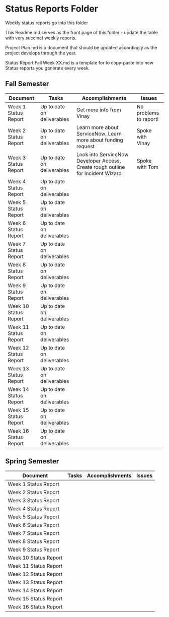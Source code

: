 # Status Reports Folder
Weekly status reports go into this folder

This Readme.md serves as the front page of this folder - update the table with very succinct weekly reports.

Project Plan.md is a document that should be updated accordingly as the project develops through the year.

Status Report Fall Week XX.md is a template for to copy-paste into new Status reports you generate every week.

## Fall Semester

| Document | Tasks | Accomplishments | Issues |
|---|---|---|---|
| Week 1 Status Report | Up to date on deliverables | Get more info from Vinay | No problems to report! |
| Week 2 Status Report | Up to date on deliverables| Learn more about ServiceNow, Learn more about funding request|Spoke with Vinay | No Problems to report |
| Week 3 Status Report | Up to date on deliverables| Look into ServiceNow Developer Access, Create rough outline for Incident Wizard | Spoke with Tom|No Issues!|
| Week 4 Status Report | Up to date on deliverables | | |
| Week 5 Status Report | Up to date on deliverables | | |
| Week 6 Status Report | Up to date on deliverables | | |
| Week 7 Status Report | Up to date on deliverables | | |
| Week 8 Status Report | Up to date on deliverables | | |
| Week 9 Status Report | Up to date on deliverables | | |
| Week 10 Status Report | Up to date on deliverables | | |
| Week 11 Status Report | Up to date on deliverables | | |
| Week 12 Status Report | Up to date on deliverables | | |
| Week 13 Status Report | Up to date on deliverables | | |
| Week 14 Status Report | Up to date on deliverables | | |
| Week 15 Status Report | Up to date on deliverables | | |
| Week 16 Status Report | Up to date on deliverables | | |

## Spring Semester

| Document | Tasks | Accomplishments| Issues |
|---|---|---|---|
| Week 1 Status Report | | | |
| Week 2 Status Report | | | |
| Week 3 Status Report | | | |
| Week 4 Status Report | | | |
| Week 5 Status Report | | | |
| Week 6 Status Report | | | |
| Week 7 Status Report | | | |
| Week 8 Status Report | | | |
| Week 9 Status Report | | | |
| Week 10 Status Report | | | |
| Week 11 Status Report | | | |
| Week 12 Status Report | | | |
| Week 13 Status Report | | | |
| Week 14 Status Report | | | |
| Week 15 Status Report | | | |
| Week 16 Status Report | | | |
